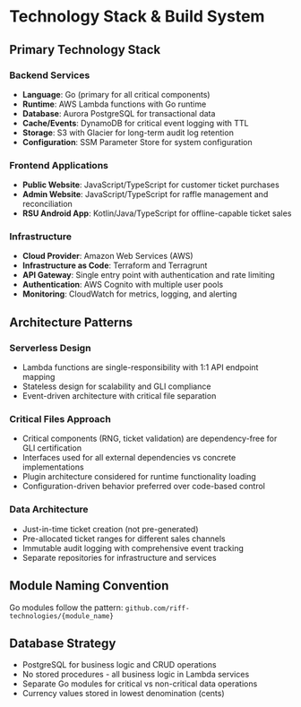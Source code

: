 # Technology Stack & Build System

## Primary Technology Stack

### Backend Services

- **Language**: Go (primary for all critical components)
- **Runtime**: AWS Lambda functions with Go runtime
- **Database**: Aurora PostgreSQL for transactional data
- **Cache/Events**: DynamoDB for critical event logging with TTL
- **Storage**: S3 with Glacier for long-term audit log retention
- **Configuration**: SSM Parameter Store for system configuration

### Frontend Applications

- **Public Website**: JavaScript/TypeScript for customer ticket purchases
- **Admin Website**: JavaScript/TypeScript for raffle management and reconciliation
- **RSU Android App**: Kotlin/Java/TypeScript for offline-capable ticket sales

### Infrastructure

- **Cloud Provider**: Amazon Web Services (AWS)
- **Infrastructure as Code**: Terraform and Terragrunt
- **API Gateway**: Single entry point with authentication and rate limiting
- **Authentication**: AWS Cognito with multiple user pools
- **Monitoring**: CloudWatch for metrics, logging, and alerting

## Architecture Patterns

### Serverless Design

- Lambda functions are single-responsibility with 1:1 API endpoint mapping
- Stateless design for scalability and GLI compliance
- Event-driven architecture with critical file separation

### Critical Files Approach

- Critical components (RNG, ticket validation) are dependency-free for GLI certification
- Interfaces used for all external dependencies vs concrete implementations
- Plugin architecture considered for runtime functionality loading
- Configuration-driven behavior preferred over code-based control

### Data Architecture

- Just-in-time ticket creation (not pre-generated)
- Pre-allocated ticket ranges for different sales channels
- Immutable audit logging with comprehensive event tracking
- Separate repositories for infrastructure and services

## Module Naming Convention

Go modules follow the pattern: `github.com/riff-technologies/{module_name}`

## Database Strategy

- PostgreSQL for business logic and CRUD operations
- No stored procedures - all business logic in Lambda services
- Separate Go modules for critical vs non-critical data operations
- Currency values stored in lowest denomination (cents)
